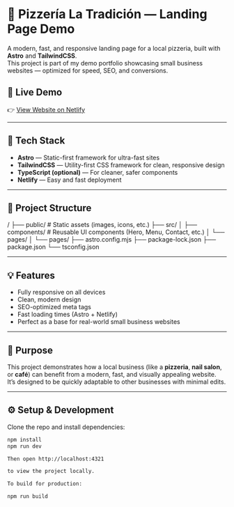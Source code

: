 # 🍕 Pizzería La Tradición — Landing Page Demo

A modern, fast, and responsive landing page for a local pizzeria, built with **Astro** and **TailwindCSS**.  
This project is part of my demo portfolio showcasing small business websites — optimized for speed, SEO, and conversions.

## 🚀 Live Demo

👉 [View Website on Netlify](https://pizzeria-demo.netlify.app)

---

## 🧩 Tech Stack

- **Astro** — Static-first framework for ultra-fast sites
- **TailwindCSS** — Utility-first CSS framework for clean, responsive design
- **TypeScript (optional)** — For cleaner, safer components
- **Netlify** — Easy and fast deployment

---

## 🧱 Project Structure

/
├── public/ # Static assets (images, icons, etc.)
├── src/
│ ├── components/ # Reusable UI components (Hero, Menu, Contact, etc.)
│ └── pages/
│ └── pages/
├── astro.config.mjs
├── package-lock.json
├── package.json
└── tsconfig.json

---

## 💡 Features

- Fully responsive on all devices
- Clean, modern design
- SEO-optimized meta tags
- Fast loading times (Astro + Netlify)
- Perfect as a base for real-world small business websites

---

## 🧠 Purpose

This project demonstrates how a local business (like a **pizzeria**, **nail salon**, or **café**) can benefit from a modern, fast, and visually appealing website.  
It’s designed to be quickly adaptable to other businesses with minimal edits.

---

## ⚙️ Setup & Development

Clone the repo and install dependencies:

```bash
npm install
npm run dev

Then open http://localhost:4321

to view the project locally.

To build for production:

npm run build
```
